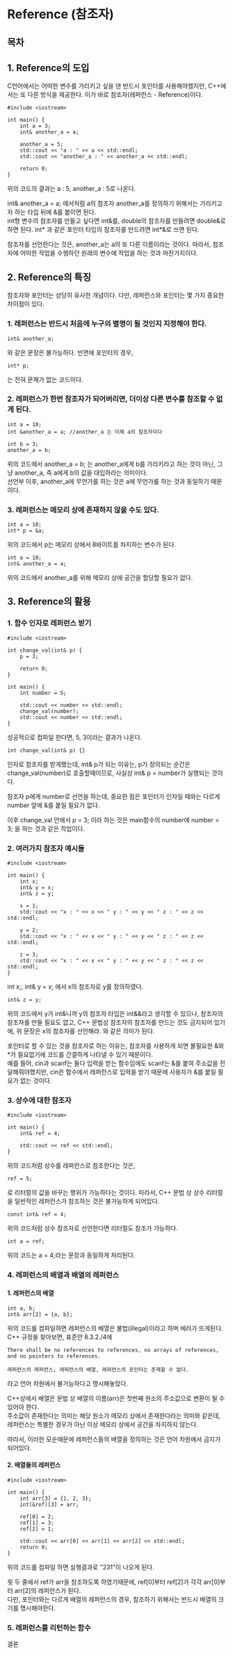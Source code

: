 # Reference (참조자)
## 목차
## 1. Reference의 도입
C언어에서는 어떠한 변수를 가리키고 싶을 댄 반드시 포인터를 사용해야했지만, C++에서는 또 다른 방식을 제공한다. 이가 바로 참조자(레퍼런스 - Reference)이다.

    #include <iostream>
    
    int main() {
        int a = 3;
        int& another_a = a;

        another_a = 5;
        std::cout << "a : " << a << std::endl;
        std::cout << "another_a : " << another_a << std::endl;

        return 0;
    }

위의 코드의 결과는 a : 5, another_a : 5로 나온다.   

int& another_a = a; 에서처럼 a의 참조자 another_a를 정의하기 위해서는 가리키고자 하는 타입 뒤에 &를 붙이면 된다.   
int형 변수의 참조자를 만들고 싶다면 int&를, double의 참조자를 만들려면 double&로 하면 된다. int* 과 같은 포인터 타입의 참조자를 만드려면 int*&로 쓰면 된다.   

참조자를 선언한다는 것은, another_a는 a의 또 다른 이름이라는 것이다. 따라서, 참조자에 어떠한 작업을 수행하던 원래의 변수에 작업을 하는 것과 마찬가지이다.   

## 2. Reference의 특징
참조자와 포인터는 상당히 유사한 개념이다. 다만, 레퍼런스와 포인터는 몇 가지 중요한 차이점이 있다.
### 1. 레퍼런스는 반드시 처음에 누구의 별명이 될 것인지 지정해야 한다.

    int& another_a;

와 같은 문장은 불가능하다. 반면에 포인터의 경우, 

    int* p;

는 전혀 문제가 없는 코드이다.
### 2. 레퍼런스가 한번 참조자가 되어버리면, 더이상 다른 변수를 참조할 수 없게 된다.

    int a = 10;
    int &another_a = a; //another_a 는 이제 a의 참조자이다

    int b = 3;
    another_a = b;

위의 코드에서 another_a = b; 는 another_a에게 b를 가리키라고 하는 것이 아닌, 그냥 another_a, 즉 a에게 b의 값을 대입하라는 의미이다.  
선언부 이후, another_a에 무언가를 하는 것은 a에 무언가를 하는 것과 동일하기 때문이다.
### 3. 레퍼런스는 메모리 상에 존재하지 않을 수도 있다.

    int a = 10;
    int* p = &a;

위의 코드에서 p는 메모리 상에서 8바이트를 차지하는 변수가 된다.

    int a = 10;
    int& another_a = a;

위의 코드에서 another_a를 위해 메모리 상에 공간을 할당할 필요가 없다. 
## 3. Reference의 활용
### 1. 함수 인자로 레퍼런스 받기

    #include <iostream>

    int change_val(int& p) {
        p = 3;

        return 0;
    }

    int main() {
        int number = 5;

        std::cout << number << std::endl;
        change_val(number);
        std::cout << number << std::endl;
    }

성공적으로 컴파일 한다면, 5, 3이라는 결과가 나온다. 

    int change_val(int& p) {}

인자로 참조자를 받게했는데, int& p가 되는 이유는, p가 정의되는 순간은 change_val(number)로 호출할때이므로, 사실상 int& p = number가 실행되는 것이다.   

참조자 p에게 number로 선언을 하는데, 중요한 점은 포인터가 인자일 때와는 다르게 number 앞에 &를 붙일 필요가 없다.   

이후 change_val 안에서 p = 3; 이라 하는 것은 main함수의 number에 number = 3; 을 하는 것과 같은 작업이다.
### 2. 여러가지 참조자 예시들

    #include <iostream>

    int main() {
        int x;
        int& y = x;
        int& z = y;

        x = 1;
        std::cout << "x : " << x << " y : " << y << " z : " << z << std::endl;

        y = 2;
        std::cout << "x : " << x << " y : " << y << " z : " << z << std::endl;

        z = 3;
        std::cout << "x : " << x << " y : " << y << " z : " << z << std::endl;
    }

int x;, int& y = x; 에서 x의 참조자로 y를 정의하였다.

    int& z = y;

위의 코드에서 y가 int&니까 y의 참조자 타입은 int&&라고 생각할 수 있으나, 참조자의 참조자를 만들 필요도 없고, C++ 문법상 참조자의 참조자를 만드는 것도 금지되어 있기에, 위 문장은 x의 참조자를 선언해라. 와 같은 의미가 된다.   

포인터로 할 수 있는 것을 참조자로 하는 이유는, 참조자를 사용하게 되면 불필요한 &와 *가 필요없기에 코드를 간결하게 나타낼 수 있기 때문이다.   
예를 들어, cin과 scanf는 둘다 입력을 받는 함수임에도 scanf는 &를 붙여 주소값을 전달해줘야했지만, cin은 함수에서 레퍼런스로 입력을 받기 때문에 사용자가 &를 붙일 필요가 없는 것이다.
### 3. 상수에 대한 참조자

    #include <iostream>

    int main() {
        int& ref = 4;

        std::cout << ref << std::endl;
    }

위의 코드처럼 상수를 레퍼런스로 참조한다는 것은, 

    ref = 5;

로 리터럴의 값을 바꾸는 행위가 가능하다는 것이다. 따라서, C++ 문법 상 상수 리터럴을 일반적인 레퍼런스가 참조하는 것은 불가능하게 되어있다.

    const int& ref = 4;

위의 코드처럼 상수 참조자로 선언한다면 리터럴도 참조가 가능하다.

    int a = ref;

위의 코드는 a = 4;라는 문장과 동일하게 처리된다.
### 4. 레퍼런스의 배열과 배열의 레퍼런스
#### 1. 레퍼런스의 배열

    int a, b;
    int& arr[2] = {a, b};

위의 코드를 컴파일하면 레퍼런스의 배열은 불법(illegal)이라고 하며 에러가 뜨게된다.
C++ 규정을 찾아보면, 표준안 8.3.2./4에 

    There shall be no references to references, no arrays of references, and no pointers to references.

    레퍼런스의 레퍼런스, 레퍼런스의 배열, 레퍼런스의 포인터는 존재할 수 없다.

라고 언어 차원에서 불가능하다고 명시해놓았다.

C++상에서 배열은 문법 상 배열의 이름(arr)은 첫번째 원소의 주소값으로 변환이 될 수 있어야 한다.   
주소값이 존재한다는 의미는 해당 원소가 메모리 상에서 존재한다라는 의미와 같은데, 레퍼런스는 특별한 경우가 아닌 이상 메모리 상에서 공간을 차지하지 않는다.

따라서, 이러한 모순때문에 레퍼런스들의 배열을 정의하는 것은 언어 차원에서 금지가 되어있다.

#### 2. 배열들의 레퍼런스

    #include <iostream>

    int main() {
        int arr[3] = {1, 2, 3};
        int(&ref)[3] = arr;

        ref[0] = 2;
        ref[1] = 3;
        ref[2] = 1;

        std::cout << arr[0] << arr[1] << arr[2] << std::endl;
        return 0;
    }

위의 코드를 컴파일 하면 실행결과로 "231"이 나오게 된다.

윗 두 줄에서 ref가 arr을 참조하도록 하였기때문에, ref[0]부터 ref[2]가 각각 arr[0]부터 arr[2]의 레퍼런스가 된다.    
다만, 포인터와는 다르게 배열의 레퍼런스의 경우, 참조하기 위해서는 반드시 배열의 크기를 명시해야한다.

### 5. 레퍼런스를 리턴하는 함수


결론